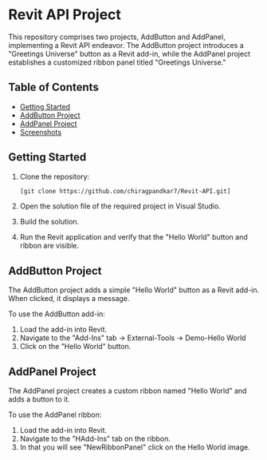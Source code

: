 # Revit API Project

This repository comprises two projects, AddButton and AddPanel, implementing a Revit API endeavor. The AddButton project introduces a "Greetings Universe" button as a Revit add-in, while the AddPanel project establishes a customized ribbon panel titled "Greetings Universe."

## Table of Contents
- [Getting Started](#getting-started)
- [AddButton Project](#AddButton-project)
- [AddPanel Project](#addpanel-project)
- [Screenshots](#screenshots)

## Getting Started

1. Clone the repository:

    ```bash
    [git clone https://github.com/chiragpandkar7/Revit-API.git]
    ```

2. Open the solution file of the required project in Visual Studio.

3. Build the solution.

4. Run the Revit application and verify that the "Hello World" button and ribbon are visible.

## AddButton Project

The AddButton project adds a simple "Hello World" button as a Revit add-in. When clicked, it displays a message.

To use the AddButton add-in:
1. Load the add-in into Revit.
2. Navigate to the "Add-Ins" tab -> External-Tools -> Demo-Hello World
3. Click on the "Hello World" button.

## AddPanel Project

The AddPanel project creates a custom ribbon named "Hello World" and adds a button to it.

To use the AddPanel ribbon:
1. Load the add-in into Revit.
2. Navigate to the "HAdd-Ins" tab on the ribbon.
3. In that you will see "NewRibbonPanel" click on the Hello World image.
